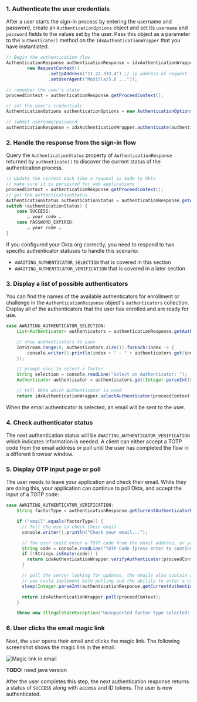 ### 1. Authenticate the user credentials

After a user starts the sign-in process by entering the username and password, create an `AuthenticationOptions` object and set its `username` and `password` fields to the values set by the user. Pass this object as a parameter to the `authenticate()` method on the `IdxAuthenticationWrapper` that you have instantiated.

```java
// Begin the authentication flow
AuthenticationResponse authenticationResponse = idxAuthenticationWrapper.begin(
        new RequestContext()
                .setIpAddress("11.22.333.4") // ip address of request
                .setUserAgent("Mozilla/5.0 ..."));

// remember the user's state
proceedContext = authenticationResponse.getProceedContext();

// set the user's credentials
AuthenticationOptions authenticationOptions = new AuthenticationOptions(username, password);

// submit username/password
authenticationResponse = idxAuthenticationWrapper.authenticate(authenticationOptions, proceedContext);
```

### 2. Handle the response from the sign-in flow

Query the `AuthenticationStatus` property of `AuthenticationResponse` returned by `authenticate()` to discover the current status of the authentication process.

```java
// Update the context each time a request is made to Okta
// make sure it is persisted for web applications
proceedContext = authenticationResponse.getProceedContext();
// get the authenticationStatus
AuthenticationStatus authenticationStatus = authenticationResponse.getAuthenticationStatus();
switch (authenticationStatus) {
    case SUCCESS:
        … your code …
    case PASSWORD_EXPIRED:
        … your code …
}
```

If you configured your Okta org correctly, you need to respond to two specific authenticator statuses to handle this scenario:

* `AWAITING_AUTHENTICATOR_SELECTION` that is covered in this section
* `AWAITING_AUTHENTICATOR_VERIFICATION` that is covered in a later section

### 3. Display a list of possible authenticators

You can find the names of the available authenticators for enrollment or challenge in the `AuthenticationResponse` object's `authenticators` collection. Display all of the authenticators that the user has enrolled and are ready for use.

```java
case AWAITING_AUTHENTICATOR_SELECTION:
    List<Authenticator> authenticators = authenticationResponse.getAuthenticators();

    // show authenticators to user
    IntStream.range(0, authenticators.size()).forEach(index -> {
        console.writer().println(index + " - " + authenticators.get(index).getLabel());
    });

    // prompt user to select a factor
    String selection = console.readLine("Select an Authenticator: ");
    Authenticator authenticator = authenticators.get(Integer.parseInt(selection));

    // tell Okta which Authenticator is used
    return idxAuthenticationWrapper.selectAuthenticator(proceedContext,  authenticator);
```

When the email authenticator is selected, an email will be sent to the user.

### 4. Check authenticator status

The next authentication status will be `AWAITING_AUTHENTICATOR_VERIFICATION` which indicates information is needed. A client can either accept a TOTP code from the email address or poll until the user has completed the flow in a different browser window.

### 5. Display OTP input page or poll

The user needs to leave your application and check their email. While they are doing this, your application can continue to poll Okta, and accept the input of a TOTP code:

```java
case AWAITING_AUTHENTICATOR_VERIFICATION:
    String factorType = authenticationResponse.getCurrentAuthenticatorEnrollment().getValue().getType();

    if ("email".equals(factorType)) {
      // Tell the use to check their email
      console.writer().println("Check your email...");

      // The user could enter a TOTP code from the email address, or you can poll
      String code = console.readLine("TOTP Code [press enter to continue polling]: ");
      if (!Strings.isEmpty(code)) {
        return idxAuthenticationWrapper.verifyAuthenticator(proceedContext, new VerifyAuthenticatorOptions(code));
      }

      // poll the server looking for updates, the emails also contain a TOTP code,
      // you could implement both polling and the ability to enter a code.
      sleep(Integer.parseInt(authenticationResponse.getCurrentAuthenticatorEnrollment().getValue().getPoll().getRefresh()));

      return idxAuthenticationWrapper.poll(proceedContext);
    }

    throw new IllegalStateException("Unsupported factor type selected: " + factorType);
```

### 6. User clicks the email magic link

Next, the user opens their email and clicks the magic link. The following screenshot shows the magic link in the email.

<div class="common-image-format">

![Magic link in email](/img/authenticators/authenticators-email-challenge-magic-link-in-email.png)

**TODO:** need java version

</div>

After the user completes this step, the next authentication response returns a status of `SUCCESS` along with access and ID tokens. The user is now authenticated.

